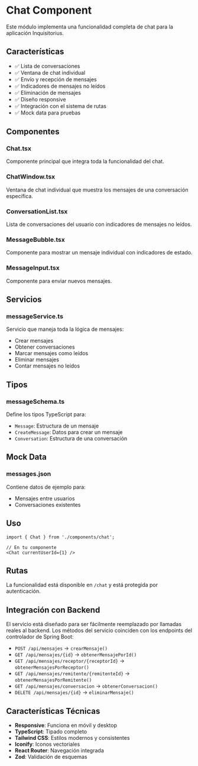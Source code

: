 # Chat Component

Este módulo implementa una funcionalidad completa de chat para la aplicación Inquisitorius.

## Características

- ✅ Lista de conversaciones
- ✅ Ventana de chat individual
- ✅ Envío y recepción de mensajes
- ✅ Indicadores de mensajes no leídos
- ✅ Eliminación de mensajes
- ✅ Diseño responsive
- ✅ Integración con el sistema de rutas
- ✅ Mock data para pruebas

## Componentes

### Chat.tsx
Componente principal que integra toda la funcionalidad del chat.

### ChatWindow.tsx
Ventana de chat individual que muestra los mensajes de una conversación específica.

### ConversationList.tsx
Lista de conversaciones del usuario con indicadores de mensajes no leídos.

### MessageBubble.tsx
Componente para mostrar un mensaje individual con indicadores de estado.

### MessageInput.tsx
Componente para enviar nuevos mensajes.

## Servicios

### messageService.ts
Servicio que maneja toda la lógica de mensajes:
- Crear mensajes
- Obtener conversaciones
- Marcar mensajes como leídos
- Eliminar mensajes
- Contar mensajes no leídos

## Tipos

### messageSchema.ts
Define los tipos TypeScript para:
- `Message`: Estructura de un mensaje
- `CreateMessage`: Datos para crear un mensaje
- `Conversation`: Estructura de una conversación

## Mock Data

### messages.json
Contiene datos de ejemplo para:
- Mensajes entre usuarios
- Conversaciones existentes

## Uso

```tsx
import { Chat } from './components/chat';

// En tu componente
<Chat currentUserId={1} />
```

## Rutas

La funcionalidad está disponible en `/chat` y está protegida por autenticación.

## Integración con Backend

El servicio está diseñado para ser fácilmente reemplazado por llamadas reales al backend. Los métodos del servicio coinciden con los endpoints del controlador de Spring Boot:

- `POST /api/mensajes` → `crearMensaje()`
- `GET /api/mensajes/{id}` → `obtenerMensajePorId()`
- `GET /api/mensajes/receptor/{receptorId}` → `obtenerMensajesPorReceptor()`
- `GET /api/mensajes/remitente/{remitenteId}` → `obtenerMensajesPorRemitente()`
- `GET /api/mensajes/conversacion` → `obtenerConversacion()`
- `DELETE /api/mensajes/{id}` → `eliminarMensaje()`

## Características Técnicas

- **Responsive**: Funciona en móvil y desktop
- **TypeScript**: Tipado completo
- **Tailwind CSS**: Estilos modernos y consistentes
- **Iconify**: Iconos vectoriales
- **React Router**: Navegación integrada
- **Zod**: Validación de esquemas 